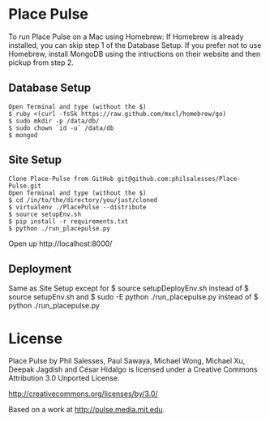 Place Pulse
===============
To run Place Pulse on a Mac using Homebrew:
If Homebrew is already installed, you can skip step 1 of the Database Setup.
If you prefer not to use Homebrew, install MongoDB using the intructions on their website and then pickup from step 2.

Database Setup
--------------------
    
    Open Terminal and type (without the $)
    $ ruby <(curl -fsSk https://raw.github.com/mxcl/homebrew/go)
	$ sudo mkdir -p /data/db/
	$ sudo chown `id -u` /data/db
	$ mongod
	
Site Setup
--------------------
	
	Clone Place-Pulse from GitHub git@github.com:philsalesses/Place-Pulse.git
	Open Terminal and type (without the $)
	$ cd /in/to/the/directory/you/just/cloned
	$ virtualenv ./PlacePulse --distribute
	$ source setupEnv.sh
	$ pip install -r requirements.txt
	$ python ./run_placepulse.py

Open up http://localhost:8000/

Deployment
--------------------

  Same as Site Setup except for
  $ source setupDeployEnv.sh instead of $ source setupEnv.sh and
  $ sudo -E python ./run_placepulse.py instead of $ python ./run_placepulse.py

License
===============
Place Pulse by Phil Salesses, Paul Sawaya, Michael Wong, Michael Xu, Deepak Jagdish and César Hidalgo is licensed under a Creative Commons Attribution 3.0 Unported License.

http://creativecommons.org/licenses/by/3.0/

Based on a work at http://pulse.media.mit.edu.